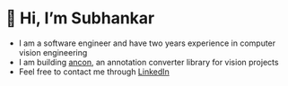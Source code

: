 # 👋 Hi, I’m Subhankar

- I am a software engineer and have two years experience in computer vision engineering
- I am building [ancon](https://github.com/SubhankarHalder/ancon), an annotation converter library for vision projects
- Feel free to contact me through [LinkedIn](https://www.linkedin.com/in/subhankar-halder-99060b32/)



<!---
SubhankarHalder/SubhankarHalder is a ✨ special ✨ repository because its `README.md` (this file) appears on your GitHub profile.
You can click the Preview link to take a look at your changes.
--->
